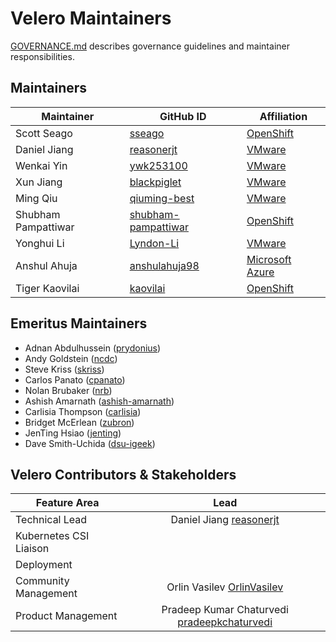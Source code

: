 # Velero Maintainers

[GOVERNANCE.md](https://github.com/vmware-tanzu/velero/blob/main/GOVERNANCE.md) describes governance guidelines and maintainer responsibilities.

## Maintainers

| Maintainer          | GitHub ID                                                     | Affiliation                                      |
|---------------------|---------------------------------------------------------------|--------------------------------------------------|
| Scott Seago         | [sseago](https://github.com/sseago)                           | [OpenShift](https://github.com/openshift)        |
| Daniel Jiang        | [reasonerjt](https://github.com/reasonerjt)                   | [VMware](https://www.github.com/vmware/)         |
| Wenkai Yin          | [ywk253100](https://github.com/ywk253100)                     | [VMware](https://www.github.com/vmware/)         |
| Xun Jiang           | [blackpiglet](https://github.com/blackpiglet)                 | [VMware](https://www.github.com/vmware/)         |
| Ming Qiu            | [qiuming-best](https://github.com/qiuming-best)               | [VMware](https://www.github.com/vmware/)         |
| Shubham Pampattiwar | [shubham-pampattiwar](https://github.com/shubham-pampattiwar) | [OpenShift](https://github.com/openshift)        |
| Yonghui Li          | [Lyndon-Li](https://github.com/Lyndon-Li)                     | [VMware](https://www.github.com/vmware/)         |
| Anshul Ahuja        | [anshulahuja98](https://github.com/anshulahuja98)             | [Microsoft Azure](https://www.github.com/azure/) |
| Tiger Kaovilai      | [kaovilai](https://github.com/kaovilai)                       | [OpenShift](https://github.com/openshift)        |

## Emeritus Maintainers
* Adnan Abdulhussein ([prydonius](https://github.com/prydonius))
* Andy Goldstein ([ncdc](https://github.com/ncdc))
* Steve Kriss ([skriss](https://github.com/skriss))
* Carlos Panato ([cpanato](https://github.com/cpanato))
* Nolan Brubaker ([nrb](https://github.com/nrb))
* Ashish Amarnath ([ashish-amarnath](https://github.com/ashish-amarnath))
* Carlisia Thompson ([carlisia](https://github.com/carlisia))
* Bridget McErlean ([zubron](https://github.com/zubron))
* JenTing Hsiao ([jenting](https://github.com/jenting))
* Dave Smith-Uchida ([dsu-igeek](https://github.com/dsu-igeek))
  
## Velero Contributors & Stakeholders

| Feature Area           |                                         Lead                                         |
|------------------------|:------------------------------------------------------------------------------------:|
| Technical Lead         |               Daniel Jiang [reasonerjt](https://github.com/reasonerjt)               |
| Kubernetes CSI Liaison |                                                                                      |
| Deployment             |                                                                                      |
| Community Management   |            Orlin Vasilev [OrlinVasilev](https://github.com/OrlinVasilev)             |
| Product Management     | Pradeep Kumar Chaturvedi [pradeepkchaturvedi](https://github.com/pradeepkchaturvedi) |

